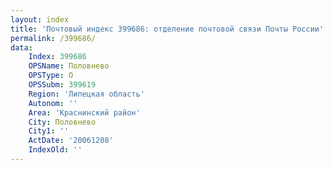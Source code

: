 ```yaml
---
layout: index
title: 'Почтовый индекс 399686: отделение почтовой связи Почты России'
permalink: /399686/
data:
    Index: 399686
    OPSName: Половнево
    OPSType: О
    OPSSubm: 399619
    Region: 'Липецкая область'
    Autonom: ''
    Area: 'Краснинский район'
    City: Половнево
    City1: ''
    ActDate: '20061208'
    IndexOld: ''
---
```

